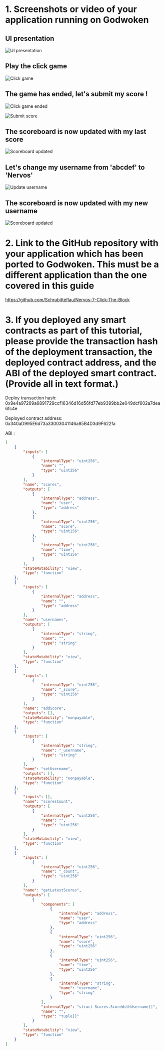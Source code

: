 # 1. Screenshots or video of your application running on Godwoken

## UI presentation

![UI presentation](images/1_ui_presentation.png)

## Play the click game

![Click game](images/2_click_game.png)

## The game has ended, let's submit my score !

![Click game ended](images/3_click_game_ended.png)

![Submit score](images/4_submit_score.png)

## The scoreboard is now updated with my last score

![Scoreboard updated](images/5_scoreboard_updated.png)

## Let's change my username from 'abcdef' to 'Nervos'

![Update username](images/6_update_username.png)

## The scoreboard is now updated with my new username

![Scoreboard updated](images/7_scoreboard_updated.png)

# 2. Link to the GitHub repository with your application which has been ported to Godwoken. This must be a different application than the one covered in this guide

https://github.com/Schrubitteflau/Nervos-7-Click-The-Block

# 3. If you deployed any smart contracts as part of this tutorial, please provide the transaction hash of the deployment transaction, the deployed contract address, and the ABI of the deployed smart contract. (Provide all in text format.)

Deploy transaction hash: 0x9e4a97269a6891729ccf16346d16d56fd77eb9399bb2e049dcf602a7dea6fc4e

Deployed contract address: 0x340aD995E6d73a33003041146a85B4D3d9F622fa

ABI :
```json
[
    {
        "inputs": [
            {
                "internalType": "uint256",
                "name": "",
                "type": "uint256"
            }
        ],
        "name": "scores",
        "outputs": [
            {
                "internalType": "address",
                "name": "user",
                "type": "address"
            },
            {
                "internalType": "uint256",
                "name": "score",
                "type": "uint256"
            },
            {
                "internalType": "uint256",
                "name": "time",
                "type": "uint256"
            }
        ],
        "stateMutability": "view",
        "type": "function"
    },
    {
        "inputs": [
            {
                "internalType": "address",
                "name": "",
                "type": "address"
            }
        ],
        "name": "usernames",
        "outputs": [
            {
                "internalType": "string",
                "name": "",
                "type": "string"
            }
        ],
        "stateMutability": "view",
        "type": "function"
    },
    {
        "inputs": [
            {
                "internalType": "uint256",
                "name": "_score",
                "type": "uint256"
            }
        ],
        "name": "addScore",
        "outputs": [],
        "stateMutability": "nonpayable",
        "type": "function"
    },
    {
        "inputs": [
            {
                "internalType": "string",
                "name": "_username",
                "type": "string"
            }
        ],
        "name": "setUsername",
        "outputs": [],
        "stateMutability": "nonpayable",
        "type": "function"
    },
    {
        "inputs": [],
        "name": "scoresCount",
        "outputs": [
            {
                "internalType": "uint256",
                "name": "",
                "type": "uint256"
            }
        ],
        "stateMutability": "view",
        "type": "function"
    },
    {
        "inputs": [
            {
                "internalType": "uint256",
                "name": "_count",
                "type": "uint256"
            }
        ],
        "name": "getLatestScores",
        "outputs": [
            {
                "components": [
                    {
                        "internalType": "address",
                        "name": "user",
                        "type": "address"
                    },
                    {
                        "internalType": "uint256",
                        "name": "score",
                        "type": "uint256"
                    },
                    {
                        "internalType": "uint256",
                        "name": "time",
                        "type": "uint256"
                    },
                    {
                        "internalType": "string",
                        "name": "username",
                        "type": "string"
                    }
                ],
                "internalType": "struct Scores.ScoreWithUsername[]",
                "name": "",
                "type": "tuple[]"
            }
        ],
        "stateMutability": "view",
        "type": "function"
    }
]
```